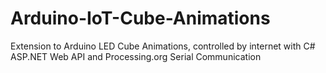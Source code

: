 # Arduino-IoT-Cube-Animations
Extension to Arduino LED Cube Animations, controlled by internet with C# ASP.NET Web API and Processing.org Serial Communication
